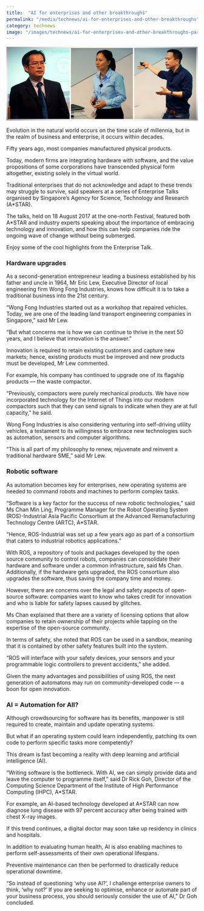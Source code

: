 ```yaml
---
title:  "AI for enterprises and other breakthroughs"
permalink: "/media/technews/ai-for-enterprises-and-other-breakthroughs"
category: technews
image: "/images/technews/ai-for-enterprises-and-other-breakthroughs-part-1.png"
---
```


![AI for enterprises and other breakthroughs](/images/technews/ai-for-enterprises-and-other-breakthroughs-part-1.png)

Evolution in the natural world occurs on the time scale of millennia, but in the realm of business and enterprise, it occurs within decades.

Fifty years ago, most companies manufactured physical products.

Today, modern firms are integrating hardware with software, and the value propositions of some corporations have transcended physical form altogether, existing solely in the virtual world.

Traditional enterprises that do not acknowledge and adapt to these trends may struggle to survive, said speakers at a series of Enterprise Talks organised by Singapore’s Agency for Science, Technology and Research (A*STAR).

The talks, held on 18 August 2017 at the one-north Festival, featured both A*STAR and industry experts speaking about the importance of embracing technology and innovation, and how this can help companies ride the ongoing wave of change without being submerged.

Enjoy some of the cool highlights from the Enterprise Talk.

### **Hardware upgrades**
As a second-generation entrepreneur leading a business established by his father and uncle in 1964, Mr Eric Lew, Executive Director of local engineering firm Wong Fong Industries, knows how difficult it is to take a traditional business into the 21st century.

“Wong Fong Industries started out as a workshop that repaired vehicles. Today, we are one of the leading land transport engineering companies in Singapore,” said Mr Lew.

“But what concerns me is how we can continue to thrive in the next 50 years, and I believe that innovation is the answer.”

Innovation is required to retain existing customers and capture new markets; hence, existing products must be improved and new products must be developed, Mr Lew commented.

For example, his company has continued to upgrade one of its flagship products — the waste compactor.

“Previously, compactors were purely mechanical products. We have now incorporated technology for the Internet of Things into our modern compactors such that they can send signals to indicate when they are at full capacity,” he said.

Wong Fong Industries is also considering venturing into self-driving utility vehicles, a testament to its willingness to embrace new technologies such as automation, sensors and computer algorithms.

“This is all part of my philosophy to renew, rejuvenate and reinvent a traditional hardware SME,” said Mr Lew.

### **Robotic software**
As automation becomes key for enterprises, new operating systems are needed to command robots and machines to perform complex tasks.

“Software is a key factor for the success of new robotic technologies,” said Ms Chan Min Ling, Programme Manager for the Robot Operating System (ROS)-Industrial Asia Pacific Consortium at the Advanced Remanufacturing Technology Centre (ARTC), A*STAR.

“Hence, ROS-Industrial was set up a few years ago as part of a consortium that caters to industrial robotics applications.”

With ROS, a repository of tools and packages developed by the open source community to control robots, companies can consolidate their hardware and software under a common infrastructure, said Ms Chan. Additionally, if the hardware gets upgraded, the ROS consortium also upgrades the software, thus saving the company time and money.

However, there are concerns over the legal and safety aspects of open-source software: companies want to know who takes credit for innovation and who is liable for safety lapses caused by glitches.

Ms Chan explained that there are a variety of licensing options that allow companies to retain ownership of their projects while tapping on the expertise of the open-source community.

In terms of safety, she noted that ROS can be used in a sandbox, meaning that it is contained by other safety features built into the system.

“ROS will interface with your safety devices, your sensors and your programmable logic controllers to prevent accidents,” she added.

Given the many advantages and possibilities of using ROS, the next generation of automatons may run on community-developed code — a boon for open innovation.

### **AI = Automation for All?**
Although crowdsourcing for software has its benefits, manpower is still required to create, maintain and update operating systems.

But what if an operating system could learn independently, patching its own code to perform specific tasks more competently?

This dream is fast becoming a reality with deep learning and artificial intelligence (AI).

“Writing software is the bottleneck. With AI, we can simply provide data and leave the computer to programme itself,” said Dr Rick Goh, Director of the Computing Science Department of the Institute of High Performance Computing (IHPC), A*STAR.

For example, an AI-based technology developed at A*STAR can now diagnose lung disease with 97 percent accuracy after being trained with chest X-ray images.

If this trend continues, a digital doctor may soon take up residency in clinics and hospitals.

In addition to evaluating human health, AI is also enabling machines to perform self-assessments of their own operational lifespans.

Preventive maintenance can then be performed to drastically reduce operational downtime.

“So instead of questioning ‘why use AI?’, I challenge enterprise owners to think, ‘why not?’ If you are seeking to optimise, enhance or automate part of your business process, you should seriously consider the use of AI,” Dr Goh concluded.
